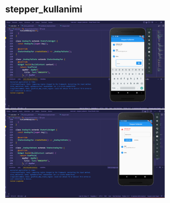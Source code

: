 # stepper_kullanimi


![resim1](https://raw.githubusercontent.com/furkancan2107/flutter_stepper_kullanimi/main/Ekran%20görüntüsü%202022-09-19%20222722.png)
![resim2](https://raw.githubusercontent.com/furkancan2107/flutter_stepper_kullanimi/main/Ekran%20görüntüsü%202022-09-19%20222639.png)



